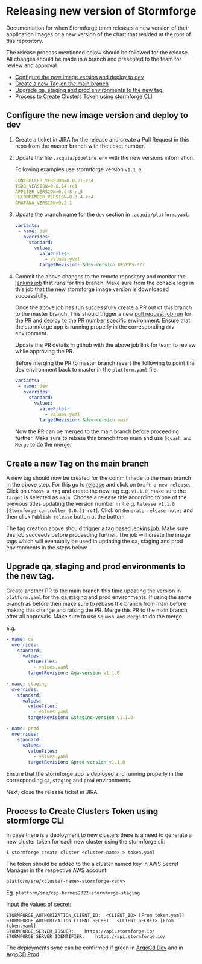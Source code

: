 # Releasing new version of Stormforge

Documentation for when Stormforge team releases a new version of their application images
or a new version of the chart that resided at the root of this repository.

The release process mentioned below should be followed for the release.
All changes should be made in a branch and presented to the team for review and approval.


  - [Configure the new image version and deploy to dev](#configure-the-new-image-version-and-deploy-to-dev)
  - [Create a new Tag on the main branch](#create-a-new-tag-on-the-main-branch)
  - [Upgrade qa, staging and prod environments to the new tag.](#upgrade-qa-staging-and-prod-environments-to-the-new-tag)
  - [Process to Create Clusters Token using stormforge CLI](#process-to-create-clusters-token-using-stormforge-cli)


## Configure the new image version and deploy to dev

1. Create a ticket in JIRA for the release and create a Pull Request in this repo from the master branch
   with the ticket number.

2. Update the file `.acquia/pipeline.env` with the new versions information.
   
   Following examples use stormforge version `v1.1.0`.
   ```yaml
   CONTROLLER_VERSION=0.0.21-rc4
   TSDB_VERSION=0.0.14-rc1
   APPLIER_VERSION=0.0.8-rc5
   RECOMMENDER_VERSION=0.3.4-rc4
   GRAFANA_VERSION=9.2.1
   ```

3. Update the branch name for the `dev` section in `.acquia/platform.yaml`: 

   ```yaml
   variants:
    - name: dev
      overrides:
        standard:
          values:
            valueFiles:
              - values.yaml
            targetRevision: &dev-version DEVOPS-???
   ```
   
4. Commit the above changes to the remote repository and monitor the [jenkins job](https://core.cloudbees.ais.acquia.io/devops-pipeline-2-jenkins/job/DEVOPS-sre-stormforge-PIPELINE)
   that runs for this branch. Make sure from the console logs in this job that the new stormforge image
   version is downloaded successfully.
   
   Once the above job has run successfully create a PR out of this branch to the master branch. This 
   should trigger a new [pull request job run](https://core.cloudbees.ais.acquia.io/devops-pipeline-2-jenkins/job/DEVOPS-sre-stormforge-PIPELINE/view/change-requests/) 
   for the PR and deploy to the PR number specific environment. Ensure that the stormforge app is running properly in the corresponding `dev` environment. 

   Update the PR details in github with the above job link for team to review while approving the PR.
   
   Before merging the PR to master branch revert the following to point the dev environment back to 
   master in the `platform.yaml` file.

   ```yaml
   variants:
    - name: dev
      overrides:
        standard:
          values:
            valueFiles:
              - values.yaml
            targetRevision: &dev-version main
   ```

   Now the PR can be merged to the main branch before proceeding further. Make sure to rebase this branch from main and use 
   `Squash and Merge` to do the merge.

## Create a new Tag on the main branch

A new tag should now be created for the commit made to the main branch in the above step. For this
go to [release](https://github.com/acquia/sre-stormforge/releases) and click on `Draft a new release`.
Click on `Choose a tag` and create the new tag e.g. `v1.1.0`, make sure the `Target` is selected as 
`main`. Choose a release title according to one of the previous titles updating the version number
in it e.g. `Release v1.1.0 [Stormforge controller 0.0.21-rc4]`. Click on `Generate release notes` and then click `Publish release` button
at the bottom.

The tag creation above should trigger a tag based [jenkins job](https://core.cloudbees.ais.acquia.io/devops-pipeline-2-jenkins/job/DEVOPS-sre-stormforge-PIPELINE/view/tags/). 
Make sure this job succeeds before proceeding further. The job will create the image tags which will
eventually be used in updating the qa, staging and prod environments in the steps below.

## Upgrade qa, staging and prod environments to the new tag.

Create another PR to the main branch this time updating the version in `platform.yaml` for the qa,staging and prod environments. If
using the same branch as before then make sure to rebase the branch from main before making this change and raising the
PR. Merge this PR to the main branch after all approvals. Make sure to use `Squash and Merge` to do the merge.

e.g.

   ```yaml
   - name: qa
     overrides:
       standard:
         values:
           valueFiles:
             - values.yaml
           targetRevision: &qa-version v1.1.0
   ```

   ```yaml
   - name: staging
     overrides:
       standard:
         values:
           valueFiles:
             - values.yaml
           targetRevision: &staging-version v1.1.0
   ```   

   ```yaml
   - name: prod
     overrides:
       standard:
         values:
           valueFiles:
             - values.yaml
           targetRevision: &prod-version v1.1.0
   ```

Ensure that the stormforge app is deployed and running properly in the corresponding `qa`, `staging` and `prod` environments. 

Next, close the release ticket in JIRA.

## Process to Create Clusters Token using stormforge CLI

In case there is a deployment to new clusters there is a need to
generate a new cluster token for each new cluster using the stormforge cli:

   ```
   $ stormforge create cluster <cluster-name> > token.yaml
   ```

The token should be added to the a cluster named key in AWS Secret Manager
in the respective AWS account:
    
   ```
   platform/sre/<cluster-name>-stormforge-<env>
   ```

Eg. `platform/sre/csp-hermes2322-stormforge-staging`


Input the values of secret:

   ```
   STORMFORGE_AUTHORIZATION_CLIENT_ID:	<CLIENT_ID> [From token.yaml]
   STORMFORGE_AUTHORIZATION_CLIENT_SECRET:	<CLIENT_SECRET> [From token.yaml]
   STORMFORGE_SERVER_ISSUER:	https://api.stormforge.io/
   STORMFORGE_SERVER_IDENTIFIER:	https://api.stormforge.io/
   ```

The deployments sync can be confirmed if green in 
[ArgoCd Dev](https://argocd.dev.cloudservices.acquia.io/applications/?labels=app%253Dstormforge)
and in [ArgoCD Prod](https://argocd.cloudservices.acquia.io/applications/?labels=app%253Dstormforge).
